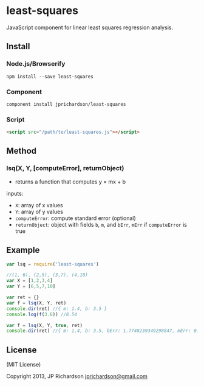 least-squares
=============

JavaScript component for linear least squares regression analysis.



Install
-------

### Node.js/Browserify

    npm install --save least-squares


### Component

    component install jprichardson/least-squares

### Script

```html
<script src="/path/to/least-squares.js"></script>
```



Method
-------

### lsq(X, Y, [computeError], returnObject)

- returns a function that computes y = mx + b

inputs:
- `X`: array of x values
- `Y`: array of y values
- `computeError`: compute standard error (optional)
- `returnObject`: object with fields `b`, `m`, and `bErr`, `mErr` if `computeError` is true



Example
------

```js
var lsq = require('least-squares')

//(1, 6), (2,5), (3,7), (4,10)
var X = [1,2,3,4]
var Y = [6,5,7,10]

var ret = {}
var f = lsq(X, Y, ret)
console.dir(ret) //{ m: 1.4, b: 3.5 }
console.log(f(3.6)) //8.54

var f = lsq(X, Y, true, ret)
console.dir(ret) //{ m: 1.4, b: 3.5, bErr: 1.7748239349298847, mErr: 0.648074069840786 }

```


License
-------

(MIT License)

Copyright 2013, JP Richardson  <jprichardson@gmail.com>


